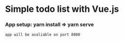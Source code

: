 # Simple todo list with Vue.js

### App setup: yarn install => yarn serve
```
app will be avaliable on port 8080


